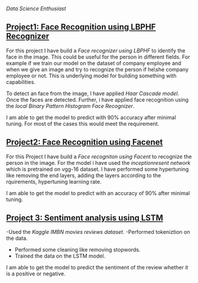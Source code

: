 *Data Science Enthusiast* 
## [Project1: Face Recognition using LBPHF Recognizer](https://github.com/nikita10110/ml_projects/tree/master/face_recogniton_using_LBPH)
For this project I have build a *Face recognizer using LBPHF* to identify the face in the image. This could be useful for the person in different fields. For example if we train our model on the dataset of company employee and when we give an image and try to recognize the person if he\she company employee or not. This is underlying model for building something with capabilities.


To detect an face from the image, I have applied *Haar Cascade model*. Once the faces are detected. Further, i have applied face recognition using the *local Binary Pattern Histogram Face Recognizer*.

I am able to get the model to predict with 90% accuracy after minimal tuning. For most of the cases this would meet the requirement. 


## [Project2: Face Recognition using Facenet](https://github.com/nikita10110/ml_projects/tree/master/face_recognition_using_facenet)
For this Project I have build a *Face recogniton using Facent* to recognize the person in the image. For the model i have used the *inceptionresent network* which is pretrained on vgg-16 dataset. I have performed some hypertuning like removing the end layers, adding the layers according to the rquirements, hypertuning learning rate.
  
I am able to get the model to predict with an accuracy of 90% after minimal tuning. 

## [Project 3: Sentiment analysis using LSTM](https://github.com/nikita10110/sentimentanalysis)
-Used the *Kaggle IMBN movies reviews dataset*.
-Performed tokeniztion on the data.
- Performed some cleaning like removing stopwords.
- Trained the data on the LSTM model.


I am  able to get the model to predict the sentiment of the review whether it is a positive or negative.


